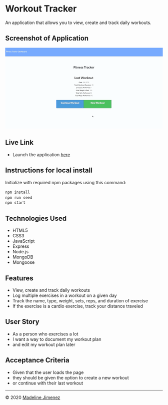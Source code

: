 # Workout Tracker

An application that allows you to view, create and track daily workouts.


## Screenshot of Application

![Desktop](./public/images/demo.gif)

## Live Link
- Launch the application [here](https://hidden-oasis-60109.herokuapp.com/)

## Instructions for local install

Initialize with required npm packages using this command:

```sh
npm install
npm run seed
npm start
```

## Technologies Used
- HTML5
- CSS3
- JavaScript
- Express
- Node.js
- MongoDB
- Mongoose

## Features
- View, create and track daily workouts
- Log multiple exercises in a workout on a given day
- Track the name, type, weight, sets, reps, and duration of exercise
- If the exercise is a cardio exercise, track your distance traveled

## User Story
- As a person who exercises a lot
- I want a way to document my workout plan
- and edit my workout plan later

## Acceptance Criteria
- Given that the user loads the page
- they should be given the option to create a new workout
- or continue with their last workout

- - -
© 2020 [Madeline Jimenez](https://github.com/mijimenez)